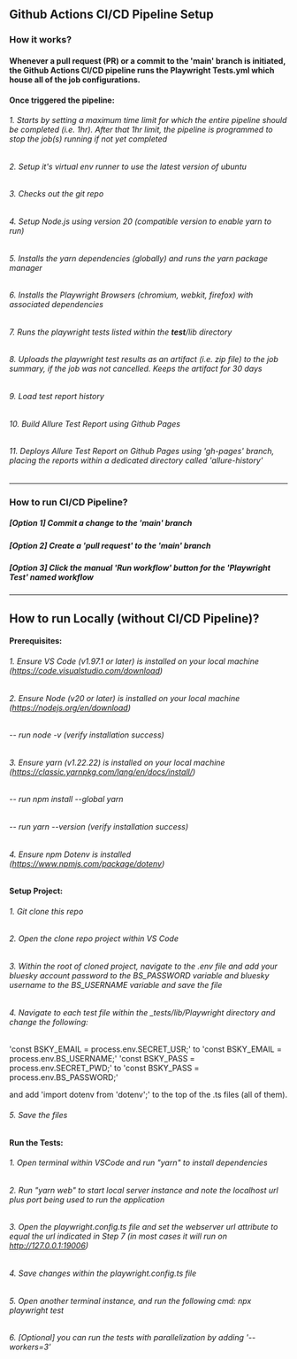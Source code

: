 ## Github Actions CI/CD Pipeline Setup

### How it works?
#### Whenever a pull request (PR) or a commit to the 'main' branch is initiated, the Github Actions CI/CD pipeline runs the Playwright Tests.yml which house all of the job configurations.
#### Once triggered the pipeline:
###### 1. Starts by setting a maximum time limit for which the entire pipeline should be completed (i.e. 1hr). After that 1hr limit, the pipeline is programmed to stop the job(s) running if not yet completed
###### 2. Setup it's virtual env runner to use the latest version of ubuntu
###### 3. Checks out the git repo
###### 4. Setup Node.js using version 20 (compatible version to enable yarn to run)
###### 5. Installs the yarn dependencies (globally) and runs the yarn package manager
###### 6. Installs the Playwright Browsers (chromium, webkit, firefox) with associated dependencies
###### 7. Runs the playwright tests listed within the __test__/lib directory
###### 8. Uploads the playwright test results as an artifact (i.e. zip file) to the job summary, if the job was not cancelled. Keeps the artifact for 30 days
###### 9. Load test report history
###### 10. Build Allure Test Report using Github Pages
###### 11. Deploys Allure Test Report on Github Pages using 'gh-pages' branch, placing the reports within a dedicated directory called 'allure-history'

***

### How to run CI/CD Pipeline?
##### [Option 1] Commit a change to the 'main' branch 
##### [Option 2] Create a 'pull request' to the 'main' branch
##### [Option 3] Click the manual 'Run workflow' button for the 'Playwright Test' named workflow

***

## How to run Locally (without CI/CD Pipeline)?
#### Prerequisites:
###### 1. Ensure VS Code (v1.97.1 or later) is installed on your local machine (https://code.visualstudio.com/download)
###### 2. Ensure Node (v20 or later) is installed on your local machine (https://nodejs.org/en/download)
###### -- run node -v (verify installation success)
###### 3. Ensure yarn (v1.22.22) is installed on your local machine (https://classic.yarnpkg.com/lang/en/docs/install/)
###### -- run npm install --global yarn
###### -- run yarn --version (verify installation success)
###### 4. Ensure npm Dotenv is installed (https://www.npmjs.com/package/dotenv)

#### Setup Project:
###### 1. Git clone this repo
###### 2. Open the clone repo project within VS Code
###### 3. Within the root of cloned project, navigate to the .env file and add your bluesky account password to the BS_PASSWORD variable and bluesky username to the BS_USERNAME variable and save the file

###### 4. Navigate to each test file within the __tests_/lib/Playwright directory and change the following: 
'const BSKY_EMAIL = process.env.SECRET_USR;' to 'const BSKY_EMAIL = process.env.BS_USERNAME;'
'const BSKY_PASS = process.env.SECRET_PWD;' to 'const BSKY_PASS = process.env.BS_PASSWORD;'

and add 'import dotenv from 'dotenv';' to the top of the .ts files (all of them).

###### 5. Save the files

#### Run the Tests:
###### 1. Open terminal within VSCode and run "yarn" to install dependencies
###### 2. Run "yarn web" to start local server instance and note the localhost url plus port being used to run the application
###### 3. Open the playwright.config.ts file and set the webserver url attribute to equal the url indicated in Step 7 (in most cases it will run on http://127.0.0.1:19006)
###### 4. Save changes within the playwright.config.ts file
###### 5. Open another terminal instance, and run the following cmd: npx playwright test
###### 6. [Optional] you can run the tests with parallelization by adding '--workers=3' 
